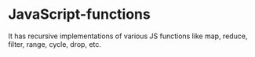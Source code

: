# JavaScript-functions
It has recursive implementations of various JS functions like map, reduce, filter, range, cycle, drop, etc.
